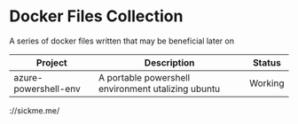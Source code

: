 # Docker Files Collection

A series of docker files written that may be beneficial later on

|  Project            | Description                                         | Status |
|--------------------|-----------------------------------------------------|--------|
|azure-powershell-env|A portable powershell environment utalizing ubuntu   | Working|



://sickme.me/
